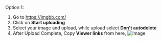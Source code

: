 Option 1:
1. Go to https://imgbb.com/
2. Click on **Start uploading**
3. Select your image and upload, while upload select **Don't autodelete**
4. After Upload Complete, Copy **Viewer links** from here, ![Image](https://ibb.co/NyrFn35)

